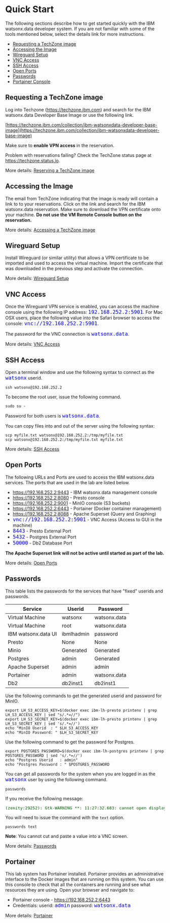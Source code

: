 # Quick Start

The following sections describe how to get started quickly with the IBM watsonx.data developer system. If you are not familiar with some of the tools mentioned below, select the details link for more instructions.

* [Requesting a TechZone image](#requesting-a-techzone-image)
* [Accessing the Image](#accessing-the-image)
* [Wireguard Setup](#wireguard-setup)
* [VNC Access](#vnc-access)
* [SSH Access](#ssh-access)
* [Open Ports](#open-ports)
* [Passwords](#passwords)
* [Portainer Console](#portainer)

## Requesting a TechZone image

Log into Techzone (<a href="https://techzone.ibm.com" target="_blank">https://techzone.ibm.com</a>) and search for the IBM watsonx.data
Developer Base Image or use the following link.

[https://techzone.ibm.com/collection/ibm-watsonxdata-developer-base-image](https://techzone.ibm.com/collection/ibm-watsonxdata-developer-base-image)

Make sure to **enable VPN access** in the reservation. 

Problem with reservations failing? Check the TechZone status page at <a href="https://techzone.status.io" target="_blank">https://techzone.status.io</a>.

More details: [Reserving a TechZone image](wxd-reference-techzone.md)


## Accessing the Image

The email from TechZone indicating that the image is ready will contain a link to to your reservations. Click on the link and search for the IBM watsonx.data reservation. Make sure to download the VPN certificate onto your machine. **Do not use the VM Remote Console button on the reservation.**

More details: [Accessing a TechZone image](wxd-reference-access.md)

## Wireguard Setup

Install Wireguard (or similar utility) that allows a VPN certificate to be imported and used to access the virtual machine. Import the certificate that was downloaded in the previous step and activate the connection.

More details: [Wireguard Setup](wxd-reference-wireguard.md)

## VNC Access

Once the Wireguard VPN service is enabled, you can access the machine console using the following IP address: <code style="font-size: medium;color:blue;">192.168.252.2:5901</code>. For Mac OSX users, place the following value into the Safari browser to access the console: <code style="font-size: medium;color:blue;">vnc://192.168.252.2:5901</code>.

The password for the VNC connection is <code style="font-size: medium;color:blue;">watsonx.data</code>.

More details: [VNC Access](wxd-reference-vnc.md)

## SSH Access

Open a terminal window and use the following syntax to connect as the <code style="font-size: medium;color:blue;">watsonx</code> userid.

```
ssh watsonx@192.168.252.2
```

To become the root user, issue the following command.
```
sudo su -
```
Password for both users is <code style="color:blue;font-size:medium;">watsonx.data</code>.

You can copy files into and out of the server using the following syntax:

```
scp myfile.txt watsonx@192.168.252.2:/tmp/myfile.txt
scp watsonx@192.168.252.2:/tmp/myfile.txt myfile.txt
```

More details: [SSH Access](wxd-reference-ssh.md)

## Open Ports

The following URLs and Ports are used to access the IBM watsonx.data services.
The ports that are used in the lab are listed below.

   * <a href="https://192.168.252.2:9443" target="_blank">https://192.168.252.2:9443</a> - IBM watsonx.data management console
   * <a href="http://192.168.252.2:8080" target="_blank">https://192.168.252.2:8080</a> - Presto console
   * <a href="http://192.168.252.2:9001" target="_blank">https://192.168.252.2:9001</a> - MinIO console (S3 buckets)
   * <a href="https://192.168.252.2:6443" target="_blank">https://192.168.252.2:6443</a> - Portainer (Docker container management)
   * <a href="http://192.168.252.2:8088" target="_blank">https://192.168.252.2:8088</a> - Apache Superset (Query and Graphing)
   * <code style="font-size: medium;color:blue;">vnc://192.168.252.2:5901</code> - VNC Access (Access to GUI in the machine)
   * <code style="font-size: medium;color:blue;">8443</code> - Presto External Port
   * <code style="font-size: medium;color:blue;">5432</code> - Postgres External Port
   * <code style="font-size: medium;color:blue;">50000</code> - Db2 Database Port   

**The Apache Superset link will not be active until started as part of the lab.**

More details: [Open Ports](wxd-reference-ports.md)

## Passwords

This table lists the passwords for the services that have "fixed" userids and passwords.

|Service|Userid|Password
|-------|------|--------|
|Virtual Machine|watsonx|watsonx.data
|Virtual Machine|root|watsonx.data
|IBM watsonx.data UI|ibmlhadmin|password
|Presto|None|None
|Minio|Generated|Generated
|Postgres|admin|Generated
|Apache Superset|admin|admin
|Portainer|admin|watsonx.data
|Db2|db2inst1|db2inst1

Use the following commands to get the generated userid and password for MinIO.
```
export LH_S3_ACCESS_KEY=$(docker exec ibm-lh-presto printenv | grep LH_S3_ACCESS_KEY | sed "s/.*=//")
export LH_S3_SECRET_KEY=$(docker exec ibm-lh-presto printenv | grep LH_S3_SECRET_KEY | sed 's/.*=//') 
echo "MinIO Userid  : " $LH_S3_ACCESS_KEY
echo "MinIO Password: " $LH_S3_SECRET_KEY
```

Use the following command to get the password for Postgres.
```
export POSTGRES_PASSWORD=$(docker exec ibm-lh-postgres printenv | grep POSTGRES_PASSWORD | sed 's/.*=//')
echo "Postgres Userid   : admin"
echo "Postgres Password : " $POSTGRES_PASSWORD
```

You can get all passwords for the system when you are logged in as the <code style="color:blue;font-size:medium;">watsonx</code> user by using the following command.
```
passwords
```

If you receive the following message:
<pre style="font-size: medium; color: darkgreen; overflow: auto">
(zenity:29252): Gtk-WARNING **: 11:27:32.683: cannot open display:
</pre>

You will need to issue the command with the `text` option.
```
passwords text
```

**Note**: You cannot cut and paste a value into a VNC screen.

More details: [Passwords](wxd-reference-passwords.md)

## Portainer

This lab system has Portainer installed. Portainer provides an administrative interface to the Docker images that are running on this system. You can use this console to check that all the containers are running and see what resources they are using. Open your browser and navigate to:

   * Portainer console - <a href="https://192.168.252.2:6443" target="_blank">https://192.168.252.2:6443</a>
   * Credentials: userid: <code style="font-size: medium;color:blue;">admin</code> password: <code style="font-size: medium;color:blue;">watsonx.data</code>

More details: [Portainer](wxd-reference-portainer.md)   
